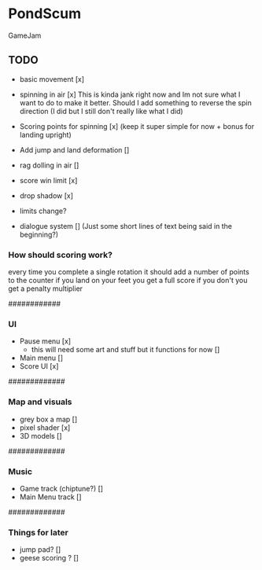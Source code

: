# PondScum
 GameJam

## TODO
- basic movement [x]
- spinning in air [x]
       This is kinda jank right now and Im not sure what I want to do to make it better. Should I add something to reverse the spin direction (I did but I still don't really like what I did)
- Scoring points for spinning [x] (keep it super simple for now + bonus for landing upright)
- Add jump and land deformation []
- rag dolling in air []

- score win limit [x]
- drop shadow [x]
- limits change?
- dialogue system [] (Just some short lines of text being said in the beginning?)

### How should scoring work?
every time you complete a single rotation it should add a number of points to the counter
if you land on your feet you get a full score
if you don't you get a penalty multiplier

############
### UI
 - Pause menu [x]
     - this will need some art and stuff but it functions for now []
 - Main menu []
 - Score UI [x]
 
#############
### Map and visuals
- grey box a map []
- pixel shader [x]
- 3D models []

#############
### Music
- Game track (chiptune?) []
- Main Menu track []

#############
### Things for later
- jump pad? []
- geese scoring ? []
